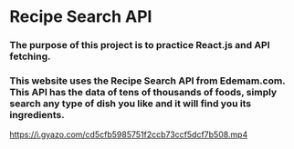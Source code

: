 # Recipe Search API
### The purpose of this project is to practice React.js and API fetching.

### This website uses the Recipe Search API from Edemam.com. This API has the data of tens of thousands of foods, simply search any type of dish you like and it will find you its ingredients.

https://i.gyazo.com/cd5cfb5985751f2ccb73ccf5dcf7b508.mp4
